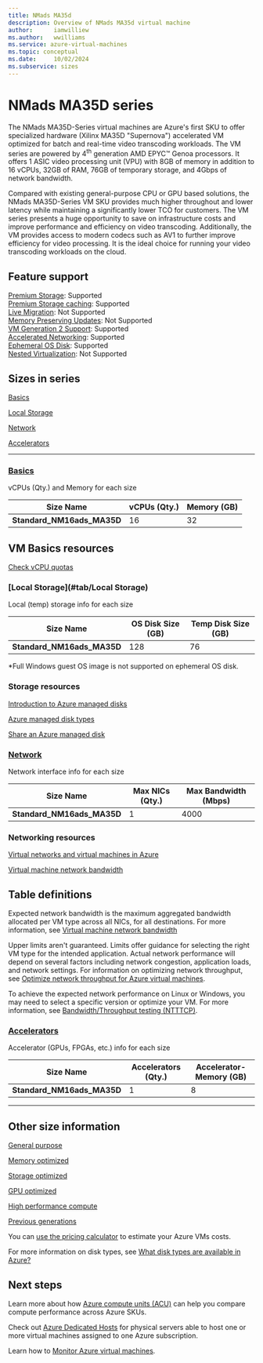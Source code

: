 ```yaml
---
title: NMads MA35d
description: Overview of NMads MA35d virtual machine
author:      iamwilliew
ms.author:   wwilliams
ms.service: azure-virtual-machines
ms.topic: conceptual
ms.date:     10/02/2024
ms.subservice: sizes
---
```


# NMads MA35D series

The NMads MA35D-Series virtual machines are Azure's first SKU to offer specialized hardware (Xilinx MA35D "Supernova") accelerated VM optimized for batch and real-time video transcoding workloads. The VM series are powered by 4<sup>th</sup> generation AMD EPYC™ Genoa processors. It offers 1 ASIC video processing unit (VPU) with 8GB of memory in addition to 16 vCPUs, 32GB of RAM, 76GB of temporary storage, and 4Gbps of network bandwidth.

Compared with existing general-purpose CPU or GPU based solutions, the NMads MA35D-Series VM SKU provides much higher throughout and lower latency while maintaining a significantly lower TCO for customers. The VM series presents a huge opportunity to save on infrastructure costs and improve performance and efficiency on video transcoding. Additionally, the VM provides access to modern codecs such as AV1 to further improve efficiency for video processing. It is the ideal choice for running your video transcoding workloads on the cloud. 

## Feature support 

[Premium Storage](/azure/virtual-machines/premium-storage-performance): Supported <br>[Premium Storage caching](/azure/virtual-machines/premium-storage-performance): Supported <br>[Live Migration](/azure/virtual-machines/maintenance-and-updates): Not Supported <br>[Memory Preserving Updates](/azure/virtual-machines/maintenance-and-updates): Not Supported <br>[VM Generation 2 Support](/azure/virtual-machines/generation-2): Supported <br>[Accelerated Networking](/azure/virtual-network/create-vm-accelerated-networking-cli): Supported <br>[Ephemeral OS Disk](/azure/virtual-machines/ephemeral-os-disks): Supported <br>[Nested Virtualization](/virtualization/hyper-v-on-windows/user-guide/nested-virtualization): Not Supported 

## Sizes in series 

[Basics](/azure/virtual-machines/sizes/gpu-accelerated/ngadsv620-series) 

[Local Storage](/azure/virtual-machines/sizes/gpu-accelerated/ngadsv620-series) 

[Network](/azure/virtual-machines/sizes/gpu-accelerated/ngadsv620-series) 

[Accelerators](/azure/virtual-machines/sizes/gpu-accelerated/ngadsv620-series) 

---
### [Basics](#tab/Basics) 

vCPUs (Qty.) and Memory for each size 

| **Size Name** | **vCPUs (Qty.)** | **Memory (GB)** |
|---|---|---|
| **Standard_NM16ads_MA35D** | 16 | 32 |

## VM Basics resources 

[Check vCPU quotas](/azure/virtual-machines/quotas) 

### [Local Storage](#tab/Local Storage) 

Local (temp) storage info for each size 

| **Size Name** | **OS Disk Size (GB)** | **Temp Disk Size (GB)** |
|---|---|---|
| **Standard_NM16ads_MA35D** | 128 | 76 |

*Full Windows guest OS image is not supported on ephemeral OS disk.

### Storage resources

[Introduction to Azure managed disks](/azure/virtual-machines/managed-disks-overview) 

[Azure managed disk types](/azure/virtual-machines/disks-types) 

[Share an Azure managed disk](/azure/virtual-machines/disks-shared)   

### [Network](#tab/Network)

Network interface info for each size 

| **Size Name** | **Max NICs (Qty.)** | **Max Bandwidth (Mbps)** |
|---|---|---|
| **Standard_NM16ads_MA35D** | 1 | 4000 |

### Networking resources

[Virtual networks and virtual machines in Azure](/azure/virtual-network/network-overview) 

[Virtual machine network bandwidth](/azure/virtual-network/virtual-machine-network-throughput) 

## Table definitions

Expected network bandwidth is the maximum aggregated bandwidth allocated per VM type across all NICs, for all destinations. For more information, see [Virtual machine network bandwidth](/azure/virtual-network/virtual-machine-network-throughput) 

Upper limits aren't guaranteed. Limits offer guidance for selecting the right VM type for the intended application. Actual network performance will depend on several factors including network congestion, application loads, and network settings. For information on optimizing network throughput, see [Optimize network throughput for Azure virtual machines](/azure/virtual-network/virtual-network-optimize-network-bandwidth). 

To achieve the expected network performance on Linux or Windows, you may need to select a specific version or optimize your VM. For more information, see [Bandwidth/Throughput testing (NTTTCP)](/azure/virtual-network/virtual-network-bandwidth-testing). 

### [Accelerators](#tab/Accelerators) 

Accelerator (GPUs, FPGAs, etc.) info for each size 


| **Size Name** | **Accelerators (Qty.)** | **Accelerator-Memory (GB)** |
|---|---|---|
| **Standard_NM16ads_MA35D** | 1 | 8 |

---

## Other size information 

[General purpose](/azure/virtual-machines/sizes-general)

[Memory optimized](/azure/virtual-machines/sizes-memory)

[Storage optimized](/azure/virtual-machines/sizes-storage)

[GPU optimized](/azure/virtual-machines/sizes-gpu)

[High performance compute](/azure/virtual-machines/sizes-hpc)

[Previous generations](/azure/virtual-machines/sizes-previous-gen)

You can [use the pricing calculator](https://azure.microsoft.com/pricing/calculator/) to estimate your Azure VMs costs.

For more information on disk types, see [What disk types are available in Azure?](/azure/virtual-machines/disks-types)

## Next steps 

Learn more about how [Azure compute units (ACU)](/azure/virtual-machines/acu) can help you compare compute performance across Azure SKUs. 

Check out [Azure Dedicated Hosts](/azure/virtual-machines/dedicated-hosts) for physical servers able to host one or more virtual machines assigned to one Azure subscription. 

Learn how to [Monitor Azure virtual machines](/azure/virtual-machines/monitor-vm). 


